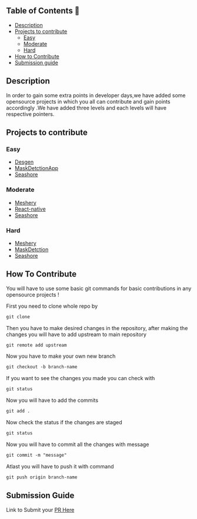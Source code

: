 ## Table of Contents 📕
- [Description](#description)
- [Projects to contribute](#projects-to-contribute)
  - [Easy]()
  - [Moderate]()
  - [Hard]()
- [How to Contribute](#how-to-contribute)
- [Submission guide](#submission-guide)
## Description
In order to gain some extra points in developer days,we have added some opensource projects in which you all can contribute and gain points accordingly .We have added three levels and each levels will have respective pointers.

## Projects to contribute
### Easy
 - [Desgen]()
 - [MaskDetctionApp]()
 - [Seashore]()
 ### Moderate
 - [Meshery]()
 - [React-native]()
 - [Seashore]()

 ### Hard
 - [Meshery]()
 - [MaskDetction]()
 - [Seashore]()


## How To Contribute
You will have to use some basic git commands for basic contributions in any opensource projects !

First you need to clone whole repo by 

```md
git clone
``` 

Then you have to make desired changes in the repository,
after making the changes you will have to add upstream to main repository 

```md
git remote add upstream
```

Now you have to make your own new branch

```md
git checkout -b branch-name
```

If you want to see the changes you made you can check with 

```md
git status
```

Now you will have to add the commits

```md
git add .
```

Now check the status if the changes are staged 

```md
git status
```

Now you will have to commit all the changes with message

```md
git commit -m "message"
``` 

Atlast you will have to push it with command

```md
git push origin branch-name
```




## Submission Guide

Link to Submit your [PR Here](http://bonus.devdays.xyz/)







 